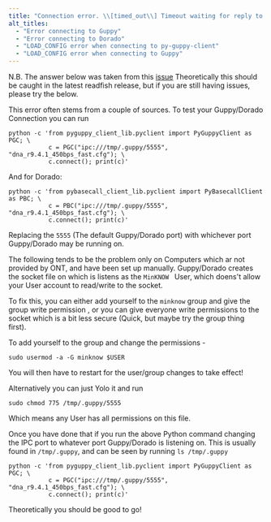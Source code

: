 ```yaml
---
title: "Connection error. \\[timed_out\\] Timeout waiting for reply to request: LOAD_CONFIG"
alt_titles:
  - "Error connecting to Guppy"
  - "Error connecting to Dorado"
  - "LOAD_CONFIG error when connecting to py-guppy-client"
  - "LOAD_CONFIG error when connecting to Guppy"
---
```


N.B. The answer below was taken from this [issue](https://github.com/LooseLab/readfish/issues/221#issuecomment-1375673490)
Theoretically this should be caught in the latest readfish release, but if you are still having issues, please try the below.

This error often stems from a couple of sources. To test your Guppy/Dorado Connection you can run

```console
python -c 'from pyguppy_client_lib.pyclient import PyGuppyClient as PGC; \
           c = PGC("ipc:///tmp/.guppy/5555", "dna_r9.4.1_450bps_fast.cfg"); \
           c.connect(); print(c)'
```

And for Dorado:

```console
python -c 'from pybasecall_client_lib.pyclient import PyBasecallClient as PBC; \
           c = PBC("ipc:///tmp/.guppy/5555", "dna_r9.4.1_450bps_fast.cfg"); \
           c.connect(); print(c)'
```

Replacing the `5555` (The default Guppy/Dorado port) with whichever port Guppy/Dorado may be running on.

The following tends to be the problem only on Computers which ar not provided by ONT, and have been set up manually. Guppy/Dorado creates the socket file on which is listens as the `MinKNOW ` User, which doens't allow your User account to read/write to the socket.

To fix this, you can either add yourself to the `minknow` group and give the group write permission , or you can give everyone write permissions to the socket which is a bit less secure (Quick, but maybe try the group thing first).

To add yourself to the group and change the permissions -
```console
sudo usermod -a -G minknow $USER
```

You will then have to restart for the user/group changes to take effect!

Alternatively you can just Yolo it and run

```console
sudo chmod 775 /tmp/.guppy/5555
```

Which means any User has all permissions on this file.

Once you have done that if you run the above Python command changing the IPC port to whatever port Guppy/Dorado is listening on. This is usually found in `/tmp/.guppy`, and can be seen by running `ls /tmp/.guppy`

```console
python -c 'from pyguppy_client_lib.pyclient import PyGuppyClient as PGC; \
           c = PGC("ipc:///tmp/.guppy/5555", "dna_r9.4.1_450bps_fast.cfg"); \
           c.connect(); print(c)'
```

Theoretically you should be good to go!
